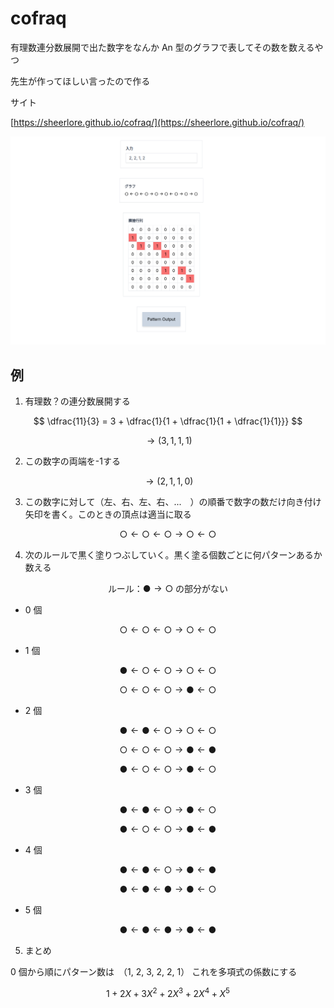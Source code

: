 # cofraq

有理数連分数展開で出た数字をなんか An 型のグラフで表してその数を数えるやつ

先生が作ってほしい言ったので作る

サイト

[https://sheerlore.github.io/cofraq/](https://sheerlore.github.io/cofraq/)

![Image](image.png)

## 例

1. 有理数？の連分数展開する

$$
  \dfrac{11}{3} = 3 + \dfrac{1}{1 + \dfrac{1}{1 + \dfrac{1}{1}}}
$$

$$
\longrightarrow  (3, 1, 1, 1)
$$

2. この数字の両端を-1する

$$\rightarrow  (2, 1, 1, 0)$$

3. この数字に対して（左、右、左、右、...　）の順番で数字の数だけ向き付け矢印を書く。このときの頂点は適当に取る

$$
\text{○} \leftarrow \text{○} \leftarrow \text{○} \rightarrow \text{○} \leftarrow \text{○}
$$

4. 次のルールで黒く塗りつぶしていく。黒く塗る個数ごとに何パターンあるか数える

$$\text{ルール：} \text{●} \rightarrow \text{○} \text{ の部分がない} $$

- 0 個

$$\text{○} \leftarrow \text{○} \leftarrow \text{○} \rightarrow \text{○} \leftarrow \text{○}$$

- 1 個

$$\text{●} \leftarrow \text{○} \leftarrow \text{○} \rightarrow \text{○} \leftarrow \text{○}$$

$$\text{○} \leftarrow \text{○} \leftarrow \text{○} \rightarrow \text{●} \leftarrow \text{○}$$

- 2 個

$$\text{●} \leftarrow \text{●} \leftarrow \text{○} \rightarrow \text{○} \leftarrow \text{○}$$

$$\text{○} \leftarrow \text{○} \leftarrow \text{○} \rightarrow \text{●} \leftarrow \text{●}$$

$$\text{●} \leftarrow \text{○} \leftarrow \text{○} \rightarrow \text{●} \leftarrow \text{○}$$

- 3 個

$$\text{●} \leftarrow \text{●} \leftarrow \text{○} \rightarrow \text{●} \leftarrow \text{○}$$

$$\text{●} \leftarrow \text{○} \leftarrow \text{○} \rightarrow \text{●} \leftarrow \text{●}$$

- 4 個

$$\text{●} \leftarrow \text{●} \leftarrow \text{○} \rightarrow \text{●} \leftarrow \text{●}$$

$$\text{●} \leftarrow \text{●} \leftarrow \text{●} \rightarrow \text{●} \leftarrow \text{○}$$

- 5 個

$$\text{●} \leftarrow \text{●} \leftarrow \text{●} \rightarrow \text{●} \leftarrow \text{●}$$

5. まとめ

0 個から順にパターン数は　（1, 2, 3, 2, 2, 1）
これを多項式の係数にする

$$
1 + 2X + 3X^2 + 2X^3 + 2X^4 + X^5
$$
